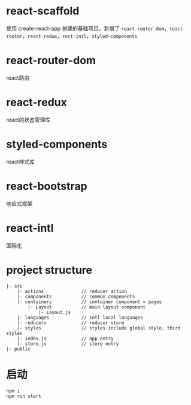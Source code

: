 # react-scaffold

使用 create-react-app 创建的基础项目，新增了 ```react-router-dom```，```react-router```，```react-redux```，```rect-intl```，```styled-components```

# react-router-dom

react路由

# react-redux

react的状态管理库

# styled-components

react样式库

# react-bootstrap

响应式框架

# react-intl

国际化

# project structure

```
|- src
    |- actions              // reducer action
    |- components           // common components
    |- containers           // container component = pages
        |- Layout           // main layout component
            |- Layout.js    
    |- languages            // intl local languages
    |- reducers             // reducer store
    |- styles               // styles include global style, third styles
    |- index.js             // app entry
    |- store.js             // store entry
|- public
```

# 启动

```
npm i
npm run start
```